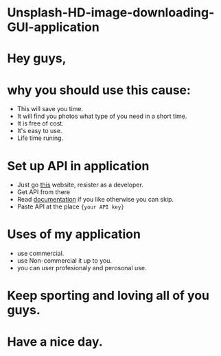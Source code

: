 # Unsplash-HD-image-downloading-GUI-application
# Hey guys,
# why you should use this cause:
  * This will save you time.
  * It will find you photos what type of you need in a short time.
  * It is free of cost.
  * It's easy to use.
  * Life time runing.
# Set up API in application
  * Just go [this](https://unsplash.com/developers) website, resister as a developer.
  * Get API from there
  * Read [documentation](https://unsplash.com/documentation) if you like otherwise you can skip.
  * Paste API at the place `{your API key}`
# Uses of my application
  * use commercial.
  * use Non-commercial it up to you.
  * you can user profesionaly and perosonal use.
# Keep sporting and loving all of you guys.
# Have a nice day.
